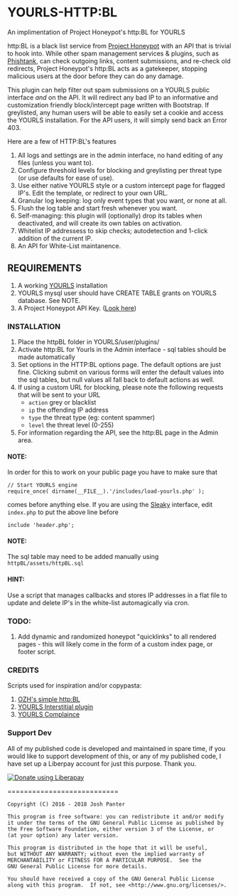 # YOURLS-HTTP:BL
An implimentation of Project Honeypot's http:BL for YOURLS

http:BL is a black list service from [Project Honeypot](https://www.projecthoneypot.org) with an API that is trivial to hook into. While other spam management services & plugins, such as [Phishtank](https://github.com/joshp23/YOURLS-Phishtank-2.0), can check outgoing links, content submissions, and re-check old redirects, Project Honeypot's http:BL acts as a gatekeeper, stopping malicious users at the door before they can do any damage.

This plugin can help filter out spam submissions on a YOURLS public interface _and_ on the API. It will redirect any bad IP to an informative and customization friendly block/intercept page written with Bootstrap. If greylisted, any human users will be able to easily set a cookie and access the YOURLS installation. For the API users, it will simply send back an Error 403.

Here are a few of HTTP:BL's features

1. All logs and settings are in the admin interface, no hand editing of any files (unless you want to).
2. Configure threshold levels for blocking and greylisting per threat type (or use defaults for ease of use).
3. Use either native YOURLS style or a custom intercept page for flagged IP's. Edit the template, or redirect to your own URL.
4. Granular log keeping: log only event types that you want, or none at all.
5. Flush the log table and start fresh whenever you want.
6. Self-managing: this plugin will (optionally) drop its tables when deactivated, and will create its own tables on activation.
7. Whitelist IP addressess to skip checks; autodetection and 1-click addition of the current IP.
8. An API for White-List maintanence.

## REQUIREMENTS

1. A working [YOURLS](https://github.com/YOURLS/YOURLS) installation
2. YOURLS mysql user should have CREATE TABLE grants on YOURLS database. See NOTE.
3. A Project Honeypot API Key. ([Look here](https://www.projecthoneypot.org/faq.php#g))

### INSTALLATION

1. Place the httpBL folder in YOURLS/user/plugins/
2. Activate http:BL for Yourls in the Admin interface - sql tables should be made automatically
3. Set options in the HTTP:BL options page. The default options are just fine. Clicking submit on various forms will enter the default values into the sql tables, but null values all fall back to default actions as well.
4. If using a custom URL for blocking, please note the following requests that will be sent to your URL
	- `action` grey or blacklist
	- `ip` the offending IP address
	- `type` the threat type (eg: content spammer)
	- `level` the threat level (0-255)
5. For information regarding the API, see the http:BL page in the Admin area.

#### NOTE: 
In order for this to work on your public page you have to make sure that  
```  
// Start YOURLS engine  
require_once( dirname(__FILE__).'/includes/load-yourls.php' );  
```  
comes before anything else. If you are using the [Sleaky](https://github.com/Flynntes/Sleeky) interface, edit `index.php` to put the above line before  
```  
include 'header.php';
```

#### NOTE:
The sql table may need to be added manually using `httpBL/assets/httpBL.sql`


#### HINT:
Use a script that manages callbacks and stores IP addresses in a flat file to update and delete IP's in the white-list automagically via cron.

### TODO:
1. Add dynamic and randomized honeypot "quicklinks" to all rendered pages - this will likely come in the form of a custom index page, or footer script.

### CREDITS
Scripts used for inspiration and/or copypasta:

1. [OZH's simple http:BL](http://planetozh.com/blog/my-projects/honey-pot-httpbl-simple-php-script/)
2. [YOURLS Interstitial plugin](https://github.com/joelgratcyk/yourls-interstitial-plugin)
3. [YOURLS Complaince](https://github.com/joshp23/YOURLS-Compliance)

### Support Dev
All of my published code is developed and maintained in spare time, if you would like to support development of this, or any of my published code, I have set up a Liberpay account for just this purpose. Thank you.

<noscript><a href="https://liberapay.com/joshu42/donate"><img alt="Donate using Liberapay" src="https://liberapay.com/assets/widgets/donate.svg"></a></noscript>

===========================

    Copyright (C) 2016 - 2018 Josh Panter

    This program is free software: you can redistribute it and/or modify
    it under the terms of the GNU General Public License as published by
    the Free Software Foundation, either version 3 of the License, or
    (at your option) any later version.

    This program is distributed in the hope that it will be useful,
    but WITHOUT ANY WARRANTY; without even the implied warranty of
    MERCHANTABILITY or FITNESS FOR A PARTICULAR PURPOSE.  See the
    GNU General Public License for more details.

    You should have received a copy of the GNU General Public License
    along with this program.  If not, see <http://www.gnu.org/licenses/>.
